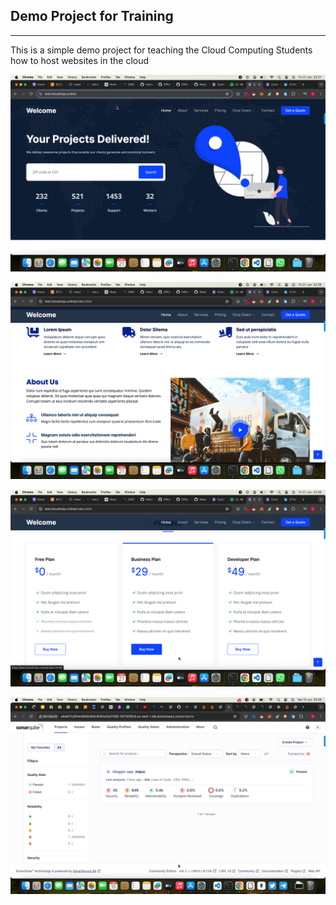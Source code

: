 ## Demo Project for Training 
----------------------------------

<p>This is a simple demo project for teaching the Cloud Computing Students how to host websites in the cloud</p>


![rel](./img/Screenshot%202024-06-21%20at%2022.27.25.png)  

![rel](./img/Screenshot%202024-06-21%20at%2022.28.07.png)  

![rel](./img/Screenshot%202024-06-21%20at%2022.28.30.png)  

![rel](./img/Screenshot%202024-06-15%20at%2003.36.00.png)  

